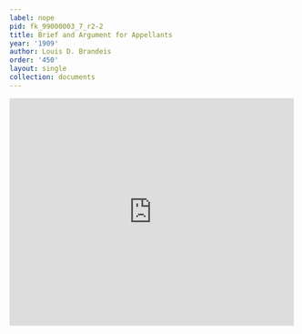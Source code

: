 ```yaml
---
label: nope
pid: fk_99000003_7_r2-2
title: Brief and Argument for Appellants
year: '1909'
author: Louis D. Brandeis
order: '450'
layout: single
collection: documents
---
```

<iframe src="https://northwestern.app.box.com/embed/s/kz32t1wn8d8mgl0dk2lkgs4xy276kyfi?sortColumn=date&view=list" width="500" height="400" frameborder="0" allowfullscreen webkitallowfullscreen msallowfullscreen></iframe>
